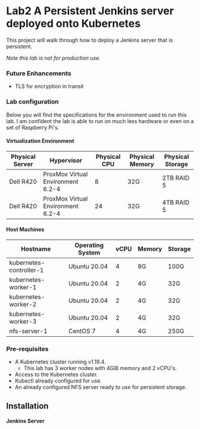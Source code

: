 # Lab2 A Persistent Jenkins server deployed onto Kubernetes
This project will walk through how to deploy a Jenkins server that is persistent.

*Note this lab is not for production use.*

### Future Enhancements
- TLS for encryption in transit

### Lab configuration
Below you will find the specifications for the environment used to run this lab. I am confident the lab is able to run on much less hardware or even on a set of Raspberry Pi's.

#### Virtualization Environment
| Physical Server  | Hypervisor | Physical CPU | Physical Memory | Physical Storage |
| ------------- | ------------- | ------------- | ------------- | ------------- |
| Dell R420  | ProxMox Virtual Environment 6.2-4 | 8  | 32G | 2TB RAID 5 |
| Dell R420  | ProxMox Virtual Environment 6.2-4 | 24  | 32G | 4TB RAID 5 |

#### Host Machines

| Hostname  | Operating System | vCPU | Memory | Storage |
| ------------- | ------------- | ------------- | ------------- | ------------- |
| kubernetes-controller-1  | Ubuntu 20.04  | 4  | 8G | 100G |
| kubernetes-worker-1  | Ubuntu 20.04  | 2  | 4G  | 32G |
| kubernetes-worker-2  | Ubuntu 20.04  | 2  | 4G  | 32G |
| kubernetes-worker-3  | Ubuntu 20.04  | 2  | 4G  | 32G |
| nfs-server-1  | CentOS 7 | 4  | 4G  | 250G |

### Pre-requisites
- A Kubernetes cluster running v1.19.4.
  - This lab has 3 worker nodes with 4GiB memory and 2 vCPU's.
- Access to the Kubernetes cluster.
- Kubectl already configured for use.
- An already configured NFS server ready to use for persistent storage.

## Installation

#### Jenkins Server
